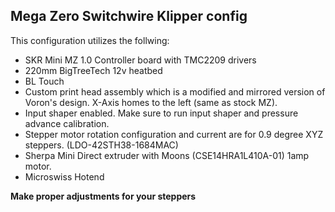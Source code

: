 ## Mega Zero Switchwire Klipper config

This configuration utilizes the follwing:
- SKR Mini MZ 1.0 Controller board with TMC2209 drivers
- 220mm BigTreeTech 12v heatbed
- BL Touch
- Custom print head assembly which is a modified and mirrored version of Voron's design. X-Axis homes to the left (same as stock MZ).
- Input shaper enabled. Make sure to run input shaper and pressure advance calibration.
- Stepper motor rotation configuration and current are for 0.9 degree XYZ steppers. (LDO-42STH38-1684MAC)
- Sherpa Mini Direct extruder with Moons (CSE14HRA1L410A-01) 1amp motor.
- Microswiss Hotend

**Make proper adjustments for your steppers**